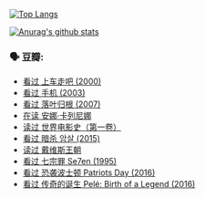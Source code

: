 [![Top Langs](https://github-readme-stats.vercel.app/api/top-langs/?username=w940853815)](https://github.com/anuraghazra/github-readme-stats)

[![Anurag's github stats](https://github-readme-stats.vercel.app/api?username=w940853815)](https://github.com/anuraghazra/github-readme-stats)

### 🗣 豆瓣:

<!-- DOUBAN-ACTIVITIES:START -->
- [看过 上车走吧‎ (2000)](https://www.douban.com/people/136069238/status/3637719305/)
- [看过 手机‎ (2003)](https://www.douban.com/people/136069238/status/3637051304/)
- [看过 落叶归根‎ (2007)](https://www.douban.com/people/136069238/status/3630316395/)
- [在读 安娜·卡列尼娜](https://www.douban.com/people/136069238/status/3625420280/)
- [读过 世界电影史（第一卷）](https://www.douban.com/people/136069238/status/3625419209/)
- [看过 暗杀 암살‎ (2015)](https://www.douban.com/people/136069238/status/3621839871/)
- [读过 戴维斯王朝](https://www.douban.com/people/136069238/status/3617163595/)
- [看过 七宗罪 Se7en‎ (1995)](https://www.douban.com/people/136069238/status/3615741933/)
- [看过 恐袭波士顿 Patriots Day‎ (2016)](https://www.douban.com/people/136069238/status/3612879333/)
- [看过 传奇的诞生 Pelé: Birth of a Legend‎ (2016)](https://www.douban.com/people/136069238/status/3609701425/)
<!-- DOUBAN-ACTIVITIES:END -->
<!--
**w940853815/w940853815** is a ✨ _special_ ✨ repository because its `README.md` (this file) appears on your GitHub profile.

Here are some ideas to get you started:

- 🔭 I’m currently working on ...
- 🌱 I’m currently learning ...
- 👯 I’m looking to collaborate on ...
- 🤔 I’m looking for help with ...
- 💬 Ask me about ...
- 📫 How to reach me: ...
- 😄 Pronouns: ...
- ⚡ Fun fact: ...
-->
